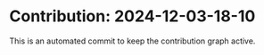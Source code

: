# Contribution: 2024-12-03-18-10
This is an automated commit to keep the contribution graph active.
